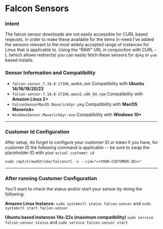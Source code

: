 # Falcon Sensors

### Intent
The falcon sensor downloads are not easily accessible for CURL based reqeusts, in order to make these available for the items in-need I've added the sensors relevant to the most widely accepted range of instances for Linux that is applicable to. Using the "RAW" URL in conjunction with CURL -L (which allows redirects) you can easily fetch these sensors for ```dpkg``` or ```yum``` based installs.


### Sensor Information and Compatibility
- ```falcon-sensor_7.18.0-17106_amd64.deb``` Compatibility with **Ubuntu 14/16/18/20/22**
- ```falcon-sensor-7.18.0-17106.amzn2.x86_64.rpm``` Compatibility with **Amazon Linux 2+**
- ```FalconSensorMacOS.MaverickGyr.pkg``` Compatibility with **MacOS Maverick+**
- ```WindowsSensor.MaverickGyr.exe``` Compatibility with **Windows 10+**

------

### Customer Id Configuration
After setup, do forget to configure your customer ID or token if you have, for customer ID the following command is applicable -- be sure to swap the placeholder ID with your ```actual customer id```

```sudo /opt/CrowdStrike/falconctl -s --cid="<<YOUR-CUSTOMER-ID>>"```

------

### After running Customer Configuration 
You'll want to check the status and/or start your sensor by doing the following:

**Amazon Linux Instance:**
```sudo systemctl status falcon-sensor``` and ```sudo systemctl start faclon-sensor```

**Ubuntu based instances 14x-22x (maximum compatibility)**
```sudo service falcon-sensor status``` and ```sudo service falcon-sensor start```
